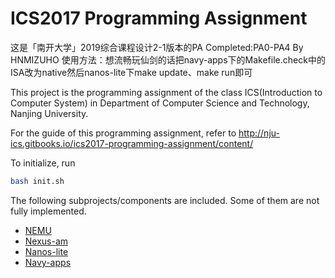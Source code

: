 # ICS2017 Programming Assignment

这是「南开大学」2019综合课程设计2-1版本的PA
Completed:PA0-PA4
By HNMIZUHO
使用方法：想流畅玩仙剑的话把navy-apps下的Makefile.check中的ISA改为native然后nanos-lite下make update、make run即可

This project is the programming assignment of the class ICS(Introduction to Computer System) in Department of Computer Science and Technology, Nanjing University.

For the guide of this programming assignment,
refer to http://nju-ics.gitbooks.io/ics2017-programming-assignment/content/

To initialize, run
```bash
bash init.sh
```

The following subprojects/components are included. Some of them are not fully implemented.
* [NEMU](https://github.com/NJU-ProjectN/nemu)
* [Nexus-am](https://github.com/NJU-ProjectN/nexus-am)
* [Nanos-lite](https://github.com/NJU-ProjectN/nanos-lite)
* [Navy-apps](https://github.com/NJU-ProjectN/navy-apps)
